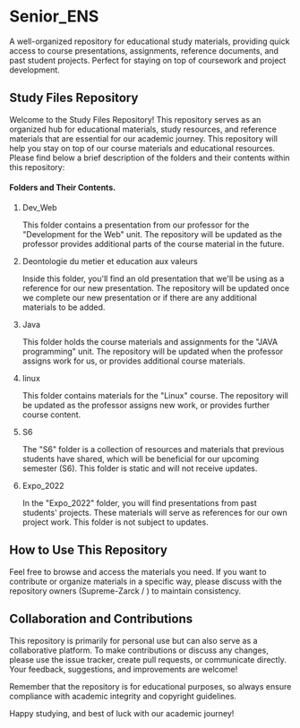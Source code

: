 # Senior_ENS
A well-organized repository for educational study materials, providing quick access to course presentations, assignments, reference documents, and past student projects. Perfect for staying on top of coursework and project development.

## Study Files Repository

Welcome to the Study Files Repository! This repository serves as an organized hub for educational materials, study resources, and reference materials that are essential for our academic journey. This repository will help you stay on top of our course materials and educational resources. Please find below a brief description of the folders and their contents within this repository:

#### Folders and Their Contents.

1. Dev_Web

    This folder contains a presentation from our professor for the "Development for the Web" unit.
    The repository will be updated as the professor provides additional parts of the course material in the future.

2. Deontologie du metier et education aux valeurs

    Inside this folder, you'll find an old presentation that we'll be using as a reference for our new presentation.
    The repository will be updated once we complete our new presentation or if there are any additional materials to be added.

3. Java

    This folder holds the course materials and assignments for the "JAVA programming" unit.
    The repository will be updated when the professor assigns work for us, or provides additional course materials.

4. linux

    This folder contains materials for the "Linux" course.
    The repository will be updated as the professor assigns new work, or provides further course content.

5. S6

    The "S6" folder is a collection of resources and materials that previous students have shared, which will be beneficial for our upcoming semester (S6).
    This folder is static and will not receive updates.

6. Expo_2022

    In the "Expo_2022" folder, you will find presentations from past students' projects. These materials will serve as references for our own project work.
    This folder is not subject to updates.

## How to Use This Repository

Feel free to browse and access the materials you need. If you want to contribute or organize materials in a specific way, please discuss with the repository owners (Supreme-Zarck / ) to maintain consistency.

## Collaboration and Contributions

This repository is primarily for personal use but can also serve as a collaborative platform. To make contributions or discuss any changes, please use the issue tracker, create pull requests, or communicate directly. Your feedback, suggestions, and improvements are welcome!

Remember that the repository is for educational purposes, so always ensure compliance with academic integrity and copyright guidelines.

Happy studying, and best of luck with our academic journey!
